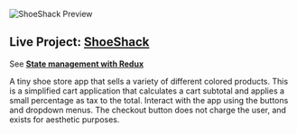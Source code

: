 ![ShoeShack Preview](https://cdn.sanity.io/images/nof1t6y8/projects/811471bad14eb0606f938cd8f26d57d1f167ed72-1880x925.jpg)

## Live Project: [ShoeShack](https://cdungca.com/projects/shoeshack)

See [**State management with Redux**](https://github.com/CarlsJr4/shoeShack/tree/master/src/redux)

A tiny shoe store app that sells a variety of different colored products. This is a simplified cart application that calculates a cart subtotal and applies a small percentage as tax to the total. Interact with the app using the buttons and dropdown menus. The checkout button does not charge the user, and exists for aesthetic purposes. 





